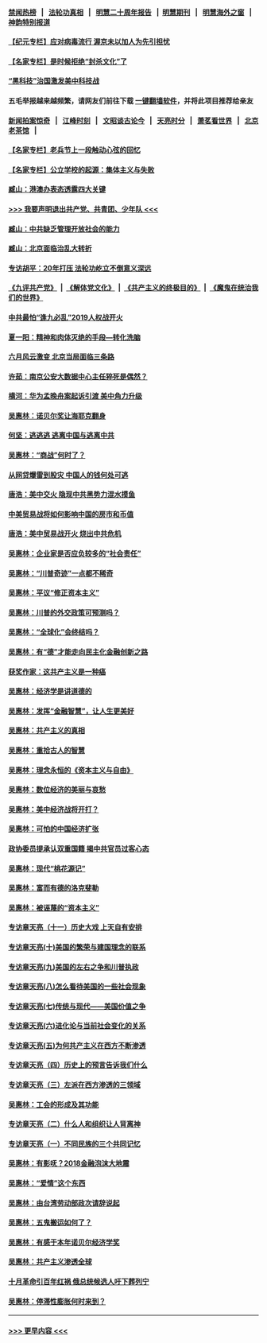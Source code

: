 #### [禁闻热榜](热点新闻.md?=0)  &nbsp;&nbsp;|&nbsp;&nbsp; [法轮功真相](https://github.com/gfw-breaker/truth/blob/master/README.md?=0) &nbsp;&nbsp;|&nbsp;&nbsp; [明慧二十周年报告](https://github.com/gfw-breaker/mh-reports/blob/master/README.md?=0) &nbsp;&nbsp;|&nbsp;&nbsp;[明慧期刊](https://github.com/gfw-breaker/mh-qikan) &nbsp;&nbsp;|&nbsp;&nbsp; [明慧海外之窗](https://github.com/gfw-breaker/mh-news/blob/master/README.md?=0) &nbsp;&nbsp;|&nbsp;&nbsp; [神韵特别报道](https://github.com/gfw-breaker/mh-news/blob/master/shenyun.md?=0)
#### [【纪元专栏】应对病毒流行 渥京未以加人为先引担忧](../pages/nsc423/n11875714.md?t=03050331) 
#### [【名家专栏】是时候拒绝“封杀文化”了](../pages/nsc423/n11814093.md?t=03050331) 
#### [“黑科技”治国激发美中科技战](../pages/nsc423/n11638056.md?t=03050331) 
#### 五毛举报越来越频繁，请网友们前往下载 [一键翻墙软件](https://github.com/gfw-breaker/ssr-accounts)，并将此项目推荐给亲友
#### [新闻拍案惊奇](https://github.com/gfw-breaker/banned-news/blob/master/pages/link4.md) &nbsp;&nbsp;|&nbsp;&nbsp; [江峰时刻](https://github.com/gfw-breaker/banned-news/blob/master/pages/link4.md) &nbsp;&nbsp;|&nbsp;&nbsp; [文昭谈古论今](https://github.com/gfw-breaker/banned-news/blob/master/pages/link4.md) &nbsp;&nbsp;|&nbsp;&nbsp; [天亮时分](https://github.com/gfw-breaker/banned-news/blob/master/pages/link4.md) &nbsp;&nbsp;|&nbsp;&nbsp; [萧茗看世界](https://github.com/gfw-breaker/banned-news/blob/master/pages/link4.md) &nbsp;&nbsp;|&nbsp;&nbsp; [北京老茶馆](https://github.com/gfw-breaker/banned-news/blob/master/pages/link4.md) &nbsp;&nbsp;|&nbsp;&nbsp; 
#### [【名家专栏】老兵节上一段触动心弦的回忆](../pages/nsc423/n11646016.md?t=03050331) 
#### [【名家专栏】公立学校的起源：集体主义与失败](../pages/nsc423/n11601833.md?t=03050331) 
#### [臧山：港澳办表态透露四大关键](../pages/nsc423/n11421628.md?t=03050331) 
#### [>>> 我要声明退出共产党、共青团、少年队 <<<](https://github.com/begood0513/goodnews/blob/master/quit/letter.md) 
#### [臧山：中共缺乏管理开放社会的能力](../pages/nsc423/n11407457.md?t=03050331) 
#### [臧山：北京面临治乱大转折](../pages/nsc423/n11406895.md?t=03050331) 
#### [专访胡平：20年打压 法轮功屹立不倒意义深远](../pages/nsc423/n11398800.md?t=03050331) 
#### [《九评共产党》](https://github.com/begood0513/9ping.md/blob/master/README.md) &nbsp;|&nbsp; [《解体党文化》](../../../../jtdwh.md/blob/master/README.md)  &nbsp;|&nbsp; [《共产主义的终极目的》](../../../../gczydzjmd.md/blob/master/README.md) &nbsp;|&nbsp; [《魔鬼在统治我们的世界》](../../../../mgztzwmdsj.md/blob/master/README.md) 
#### [中共最怕“逢九必乱”2019人权战开火](../pages/nsc423/n11385248.md?t=03050331) 
#### [夏一阳：精神和肉体灭绝的手段—转化洗脑](../pages/nsc423/n11368250.md?t=03050331) 
#### [六月风云激变 北京当局面临三条路](../pages/nsc423/n11313668.md?t=03050331) 
#### [许茹：南京公安大数据中心主任猝死是偶然？](../pages/nsc423/n11064744.md?t=03050331) 
#### [横河：华为孟晚舟案起诉引渡 美中角力升级](../pages/nsc423/n11027230.md?t=03050331) 
#### [吴惠林：诺贝尔奖让海耶克翻身](../pages/nsc423/n10890049.md?t=03050331) 
#### [何坚：逃逃逃 逃离中国与逃离中共](../pages/nsc423/n10592891.md?t=03050331) 
#### [吴惠林：“商战”何时了？](../pages/nsc423/n10573558.md?t=03050331) 
#### [从网贷爆雷到股灾 中国人的钱何处可逃](../pages/nsc423/n10572800.md?t=03050331) 
#### [唐浩：美中交火 隐现中共黑势力混水摸鱼](../pages/nsc423/n10544040.md?t=03050331) 
#### [中美贸易战将如何影响中国的房市和币值](../pages/nsc423/n10543697.md?t=03050331) 
#### [唐浩：美中贸易战开火 烧出中共危机](../pages/nsc423/n10540126.md?t=03050331) 
#### [吴惠林：企业家是否应负较多的“社会责任”](../pages/nsc423/n10535022.md?t=03050331) 
#### [吴惠林：“川普奇迹”一点都不稀奇](../pages/nsc423/n10512808.md?t=03050331) 
#### [吴惠林：平议“修正资本主义”](../pages/nsc423/n10495724.md?t=03050331) 
#### [吴惠林：川普的外交政策可预测吗？](../pages/nsc423/n10462387.md?t=03050331) 
#### [吴惠林：“全球化”会终结吗？](../pages/nsc423/n10452838.md?t=03050331) 
#### [吴惠林：有“德”才能走向民主化金融创新之路](../pages/nsc423/n10432292.md?t=03050331) 
#### [获奖作家：这共产主义是一种癌](../pages/nsc423/n10431541.md?t=03050331) 
#### [吴惠林：经济学是讲道德的](../pages/nsc423/n10398014.md?t=03050331) 
#### [吴惠林：发挥“金融智慧”，让人生更美好](../pages/nsc423/n10375019.md?t=03050331) 
#### [吴惠林：共产主义的真相](../pages/nsc423/n10351394.md?t=03050331) 
#### [吴惠林：重拾古人的智慧](../pages/nsc423/n10337691.md?t=03050331) 
#### [吴惠林：理念永恒的《资本主义与自由》](../pages/nsc423/n10316274.md?t=03050331) 
#### [吴惠林：数位经济的美丽与哀愁](../pages/nsc423/n10292946.md?t=03050331) 
#### [吴惠林：美中经济战将开打？](../pages/nsc423/n10258825.md?t=03050331) 
#### [吴惠林：可怕的中国经济扩张](../pages/nsc423/n10219147.md?t=03050331) 
#### [政协委员提承认双重国籍 揭中共官员过客心态](../pages/nsc423/n10208809.md?t=03050331) 
#### [吴惠林：现代“桃花源记”](../pages/nsc423/n10185234.md?t=03050331) 
#### [吴惠林：富而有德的洛克斐勒](../pages/nsc423/n10142264.md?t=03050331) 
#### [吴惠林：被诬蔑的“资本主义”](../pages/nsc423/n10124816.md?t=03050331) 
#### [专访章天亮（十一）历史大戏 上天自有安排](../pages/nsc423/n10094905.md?t=03050331) 
#### [专访章天亮(十)美国的繁荣与建国理念的联系](../pages/nsc423/n10094899.md?t=03050331) 
#### [专访章天亮(九)美国的左右之争和川普执政](../pages/nsc423/n10094889.md?t=03050331) 
#### [专访章天亮(八)怎么看待美国的一些社会现象](../pages/nsc423/n10094857.md?t=03050331) 
#### [专访章天亮(七)传统与现代——美国价值之争](../pages/nsc423/n10093140.md?t=03050331) 
#### [专访章天亮(六)进化论与当前社会变化的关系](../pages/nsc423/n10092036.md?t=03050331) 
#### [专访章天亮(五)为何共产主义在西方不断渗透](../pages/nsc423/n10083620.md?t=03050331) 
#### [专访章天亮（四）历史上的预言告诉我们什么](../pages/nsc423/n10083606.md?t=03050331) 
#### [专访章天亮（三）左派在西方渗透的三领域](../pages/nsc423/n10081115.md?t=03050331) 
#### [吴惠林：工会的形成及其功能](../pages/nsc423/n10080633.md?t=03050331) 
#### [专访章天亮（二）什么人和组织让人背离神](../pages/nsc423/n10076637.md?t=03050331) 
#### [专访章天亮（一）不同民族的三个共同记忆](../pages/nsc423/n10074188.md?t=03050331) 
#### [吴惠林：有影呒？2018金融泡沫大地震](../pages/nsc423/n10040534.md?t=03050331) 
#### [吴惠林：“爱情”这个东西](../pages/nsc423/n10019423.md?t=03050331) 
#### [吴惠林：由台湾劳动部政次请辞说起](../pages/nsc423/n9979679.md?t=03050331) 
#### [吴惠林：五鬼搬运如何了？](../pages/nsc423/n9925338.md?t=03050331) 
#### [吴惠林：有感于本年诺贝尔经济学奖](../pages/nsc423/n9871883.md?t=03050331) 
#### [吴惠林：共产主义渗透全球](../pages/nsc423/n9812748.md?t=03050331) 
#### [十月革命引百年红祸 俄总统候选人吁下葬列宁](../pages/nsc423/n9810182.md?t=03050331) 
#### [吴惠林：停滞性膨胀何时来到？](../pages/nsc423/n9764136.md?t=03050331) 

----
#### [ >>> 更早内容 <<< ](../indexes/nsc423-earlier.md)
